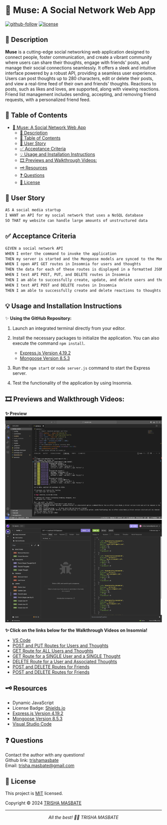 # 💭 Muse: A Social Network Web App

[![github-follow](https://img.shields.io/github/followers/trishamasbate?label=Follow&logoColor=purple&style=social)](https://github.com/trishamasbate)
[![license](https://img.shields.io/badge/License-MIT-brightgreen.svg)](https://choosealicense.com/licenses/mit/)


## 📃 Description
**Muse** is a cutting-edge social networking web application designed to connect people, foster communication, and create a vibrant community where users can share their thoughts, engage with friends' posts, and manage their social connections seamlessly. It offers a sleek and intuitive interface powered by a robust API, providing a seamless user experience. Users can post thoughts up to 280 characters, edit or delete their posts, and view a real-time feed of their own and friends' thoughts. Reactions to posts, such as likes and loves, are supported, along with viewing reactions. Friend list management includes sending, accepting, and removing friend requests, with a personalized friend feed.

## 📌 Table of Contents
- [💭 Muse: A Social Network Web App](#-muse-a-social-network-web-app)
  - [📃 Description](#-description)
  - [📌 Table of Contents](#-table-of-contents)
  - [🔎 User Story](#-user-story)
  - [✅ Acceptance Criteria](#-acceptance-criteria)
  - [💡 Usage and Installation Instructions](#-usage-and-installation-instructions)
  - [🎞️ Previews and Walkthrough Videos:](#️-previews-and-walkthrough-videos)
  - [🗝️ Resources](#️-resources)
  - [❓ Questions](#-questions)
  - [🪪 License](#-license)

## 🔎 User Story
```md
AS A social media startup
I WANT an API for my social network that uses a NoSQL database
SO THAT my website can handle large amounts of unstructured data
```

## ✅ Acceptance Criteria
```md
GIVEN a social network API
WHEN I enter the command to invoke the application
THEN my server is started and the Mongoose models are synced to the MongoDB database
WHEN I open API GET routes in Insomnia for users and thoughts
THEN the data for each of these routes is displayed in a formatted JSON
WHEN I test API POST, PUT, and DELETE routes in Insomnia
THEN I am able to successfully create, update, and delete users and thoughts in my database
WHEN I test API POST and DELETE routes in Insomnia
THEN I am able to successfully create and delete reactions to thoughts and add and remove friends to a user’s friend list
```

## 💡 Usage and Installation Instructions
✨ **Using the GitHub Repository:**

1.	Launch an integrated terminal directly from your editor.
2.  Install the necessary packages to initialize the application. You can also execute the command `npm install`.
    - [Express.js Version 4.19.2](https://www.npmjs.com/package/express)
    - [Mongoose Version 8.5.3](https://www.npmjs.com/package/mongoose)

3.	Run the `npm start` or `node server.js` command to start the Express server.
4.  Test the functionality of the application by using Insomnia.

## 🎞️ Previews and Walkthrough Videos:

**✨ Preview**
![Visual Studio Code](./Public/vs-code.png)
![Insomnia](./Public/insomnia.png)


**✨ Click on the links below for the Walkthrough Videos on Insomnia!**
- [VS Code](https://youtu.be/w25uCIo_TR4?si=U0HH7IcgB_X00Zye)
- [POST and PUT Routes for Users and Thoughts](https://youtu.be/KT0988OYxd8?si=K4MYbJTDhtxw-_Ry)
- [GET Route for ALL Users and Thoughts](https://youtu.be/6X-oWcLfBpU?si=OUQkYeFMTVmpTk3e)
- [GET Route for a SINGLE User and a SINGLE Thought](https://youtu.be/lnKrl89baAg?si=-kUssC-sW6BeMC36)
- [DELETE Route for a User and Associated Thoughts](https://youtu.be/MnO88KbUBBA?si=Q1N5h8jbnzMbrKhf)
- [POST and DELETE Routes for Friends](https://youtu.be/2l7kn9QT9yA?si=kMUWJpKa-jPK3TMb)
- [POST and DELETE Routes for Friends](https://youtu.be/0xXF99QAsh4?si=4v1QzOamyVflf76T)
  
## 🗝️ Resources
- Dynamic JavaScript
- License Badge: [Shields.io](https://shields.io/)
- [Express.js Version 4.19.2](https://www.npmjs.com/package/express)
- [Mongoose Version 8.5.3](https://www.npmjs.com/package/mongoose)
- [Visual Studio Code](https://code.visualstudio.com/)

## ❓ Questions
Contact the author with any questions!<br>
Github link: [trishamasbate](https://github.com/trishamasbate)<br>
Email: trisha.masbate@gmail.com

## 🪪 License
This project is [MIT](https://choosealicense.com/licenses/mit/) licensed.<br />

Copyright © 2024 [TRISHA MASBATE](https://github.com/trishamasbate)
  
<hr>
<p align='center'><i>
All the best! 🤟🏻 TRISHA MASBATE
</i></p>